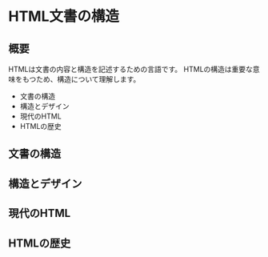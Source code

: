 HTML文書の構造
==============

## 概要
HTMLは文書の内容と構造を記述するための言語です。
HTMLの構造は重要な意味をもつため、構造について理解します。

* 文書の構造
* 構造とデザイン
* 現代のHTML
* HTMLの歴史

## 文書の構造

## 構造とデザイン

## 現代のHTML

## HTMLの歴史
